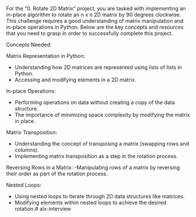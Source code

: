For the “0. Rotate 2D Matrix” project, you are tasked with implementing an in-place algorithm to rotate an n x n 2D matrix by 90 degrees clockwise. This challenge requires a good understanding of matrix manipulation and in-place operations in Python. Below are the key concepts and resources that you need to grasp in order to successfully complete this project.

Concepts Needed:

Matrix Representation in Python:
- Understanding how 2D matrices are represented using lists of lists in Python.
- Accessing and modifying elements in a 2D matrix.

In-place Operations:
- Performing operations on data without creating a copy of the data structure.
- The importance of minimizing space complexity by modifying the matrix in place.

Matrix Transposition:
- Understanding the concept of transposing a matrix (swapping rows and columns).
- Implementing matrix transposition as a step in the rotation process.

Reversing Rows in a Matrix:
-Manipulating rows of a matrix by reversing their order as part of the rotation process.

Nested Loops:
- Using nested loops to iterate through 2D data structures like matrices.
- Modifying elements within nested loops to achieve the desired rotation.# alx-interview
